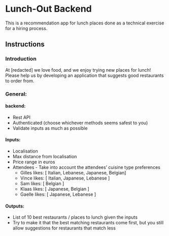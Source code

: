 # Lunch-Out Backend

This is a recommendation app for lunch places done as a technical exercise for a hiring process.

## Instructions

### Introduction

At [redacted] we love food, and we enjoy trying new places for lunch! Please help us by developing an application that suggests good restaurants to order from.

### General:

#### backend:

- Rest API
- Authenticated (choose whichever methods seems safest to you)
- Validate inputs as much as possible

#### Inputs:

- Localisation
- Max distance from localisation
- Price range in euros
- Attendees - Take into account the attendees’ cuisine type preferences
    - Gilles likes: [ Italian, Lebanese, Japanese, Belgian]
    - Vince likes: [ Italian, Japanese, Lebanese ]
    - Sam likes: [ Belgian ]
    - Klaas likes: [ Japanese, Belgian ]
    - Gaelle likes: [ Japanese, Lebanese ]

#### Outputs:

- List of 10 best restaurants / places to lunch given the inputs
- Try to make it that the best matching restaurants come first, but you still allow suggestions for restaurants that match less

